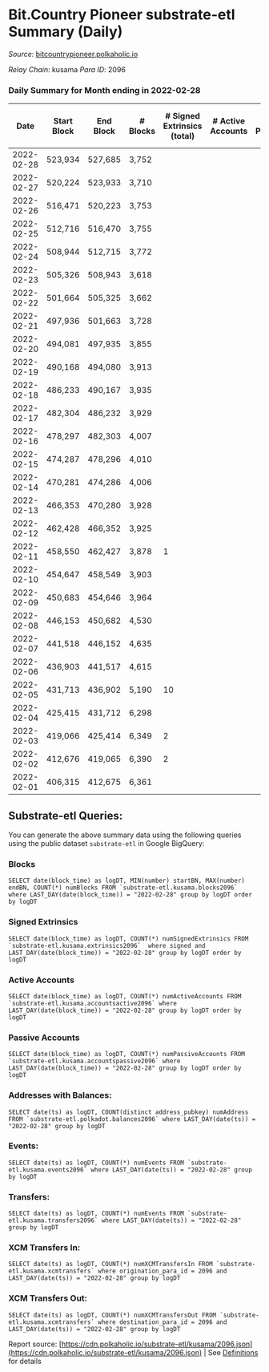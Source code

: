 # Bit.Country Pioneer substrate-etl Summary (Daily)

_Source_: [bitcountrypioneer.polkaholic.io](https://bitcountrypioneer.polkaholic.io)

*Relay Chain*: kusama
*Para ID*: 2096



### Daily Summary for Month ending in 2022-02-28


| Date | Start Block | End Block | # Blocks | # Signed Extrinsics (total) | # Active Accounts | # Passive | # New | # Addresses with Balances | # Events | # Transfers | # XCM Transfers In | # XCM Transfers Out | Issues | 
| ---- | ----------- | --------- | -------- | --------------------------- | ----------------- | --------- | ----- | ------------------------- | -------- | ----------- | ------------------ | ------------------- | ------ |
| 2022-02-28 | 523,934 | 527,685 | 3,752 |  |  |  |  | 8 | 7,508 |   |   |   |  |
| 2022-02-27 | 520,224 | 523,933 | 3,710 |  |  |  |  | 8 | 7,420 |   |   |   |  |
| 2022-02-26 | 516,471 | 520,223 | 3,753 |  |  |  |  | 8 | 7,510 |   |   |   |  |
| 2022-02-25 | 512,716 | 516,470 | 3,755 |  |  |  |  | 8 | 7,510 |   |   |   |  |
| 2022-02-24 | 508,944 | 512,715 | 3,772 |  |  |  |  | 8 | 7,548 |   |   |   |  |
| 2022-02-23 | 505,326 | 508,943 | 3,618 |  |  |  |  | 8 | 7,236 |   |   |   |  |
| 2022-02-22 | 501,664 | 505,325 | 3,662 |  |  |  |  | 8 | 7,328 |   |   |   |  |
| 2022-02-21 | 497,936 | 501,663 | 3,728 |  |  |  |  | 8 | 7,456 |   |   |   |  |
| 2022-02-20 | 494,081 | 497,935 | 3,855 |  |  |  |  | 8 | 7,714 |   |   |   |  |
| 2022-02-19 | 490,168 | 494,080 | 3,913 |  |  |  |  | 8 | 7,826 |   |   |   |  |
| 2022-02-18 | 486,233 | 490,167 | 3,935 |  |  |  |  | 8 | 7,874 |   |   |   |  |
| 2022-02-17 | 482,304 | 486,232 | 3,929 |  |  |  |  | 8 | 7,862 |   |   |   |  |
| 2022-02-16 | 478,297 | 482,303 | 4,007 |  |  |  |  | 8 | 8,014 |   |   |   |  |
| 2022-02-15 | 474,287 | 478,296 | 4,010 |  |  |  |  | 8 | 8,024 |   |   |   |  |
| 2022-02-14 | 470,281 | 474,286 | 4,006 |  |  |  |  | 8 | 8,012 |   |   |   |  |
| 2022-02-13 | 466,353 | 470,280 | 3,928 |  |  |  |  | 8 | 7,860 |   |   |   |  |
| 2022-02-12 | 462,428 | 466,352 | 3,925 |  |  |  |  | 8 | 7,850 |   |   |   |  |
| 2022-02-11 | 458,550 | 462,427 | 3,878 | 1 |  |  |  | 8 | 7,766 |   |   |   |  |
| 2022-02-10 | 454,647 | 458,549 | 3,903 |  |  |  |  | 8 | 7,806 |   |   |   |  |
| 2022-02-09 | 450,683 | 454,646 | 3,964 |  |  |  |  | 8 | 7,932 |   |   |   |  |
| 2022-02-08 | 446,153 | 450,682 | 4,530 |  |  |  |  | 8 | 9,064 |   |   |   |  |
| 2022-02-07 | 441,518 | 446,152 | 4,635 |  |  |  |  | 8 | 9,270 |   |   |   |  |
| 2022-02-06 | 436,903 | 441,517 | 4,615 |  |  |  |  | 8 | 9,234 |   |   |   |  |
| 2022-02-05 | 431,713 | 436,902 | 5,190 | 10 |  |  |  | 8 | 10,430 | 2  |   |   |  |
| 2022-02-04 | 425,415 | 431,712 | 6,298 |  |  |  |  | 6 | 12,596 |   |   |   |  |
| 2022-02-03 | 419,066 | 425,414 | 6,349 | 2 |  |  |  | 6 | 12,711 |   |   |   |  |
| 2022-02-02 | 412,676 | 419,065 | 6,390 | 2 |  |  |  | 6 | 12,786 |   |   |   |  |
| 2022-02-01 | 406,315 | 412,675 | 6,361 |  |  |  |  | 6 | 12,723 |   |   |   |  |

## Substrate-etl Queries:
You can generate the above summary data using the following queries using the public dataset `substrate-etl` in Google BigQuery:


### Blocks
```
SELECT date(block_time) as logDT, MIN(number) startBN, MAX(number) endBN, COUNT(*) numBlocks FROM `substrate-etl.kusama.blocks2096`  where LAST_DAY(date(block_time)) = "2022-02-28" group by logDT order by logDT
```


### Signed Extrinsics
```
SELECT date(block_time) as logDT, COUNT(*) numSignedExtrinsics FROM `substrate-etl.kusama.extrinsics2096`  where signed and LAST_DAY(date(block_time)) = "2022-02-28" group by logDT order by logDT
```


### Active Accounts
```
SELECT date(block_time) as logDT, COUNT(*) numActiveAccounts FROM `substrate-etl.kusama.accountsactive2096` where LAST_DAY(date(block_time)) = "2022-02-28" group by logDT order by logDT
```


### Passive Accounts
```
SELECT date(block_time) as logDT, COUNT(*) numPassiveAccounts FROM `substrate-etl.kusama.accountspassive2096` where LAST_DAY(date(block_time)) = "2022-02-28" group by logDT order by logDT
```


### Addresses with Balances:
```
SELECT date(ts) as logDT, COUNT(distinct address_pubkey) numAddress FROM `substrate-etl.polkadot.balances2096` where LAST_DAY(date(ts)) = "2022-02-28" group by logDT
```


### Events:
```
SELECT date(ts) as logDT, COUNT(*) numEvents FROM `substrate-etl.kusama.events2096` where LAST_DAY(date(ts)) = "2022-02-28" group by logDT
```


### Transfers:
```
SELECT date(ts) as logDT, COUNT(*) numEvents FROM `substrate-etl.kusama.transfers2096` where LAST_DAY(date(ts)) = "2022-02-28" group by logDT
```


### XCM Transfers In:
```
SELECT date(ts) as logDT, COUNT(*) numXCMTransfersIn FROM `substrate-etl.kusama.xcmtransfers` where origination_para_id = 2096 and LAST_DAY(date(ts)) = "2022-02-28" group by logDT
```


### XCM Transfers Out:
```
SELECT date(ts) as logDT, COUNT(*) numXCMTransfersOut FROM `substrate-etl.kusama.xcmtransfers` where destination_para_id = 2096 and LAST_DAY(date(ts)) = "2022-02-28" group by logDT
```



Report source: [https://cdn.polkaholic.io/substrate-etl/kusama/2096.json](https://cdn.polkaholic.io/substrate-etl/kusama/2096.json) | See [Definitions](/DEFINITIONS.md) for details
